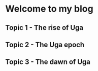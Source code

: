# Welcome to my blog

## Topic 1 - The rise of Uga
## Topic 2 - The Uga epoch
## Topic 3 - The dawn of Uga
